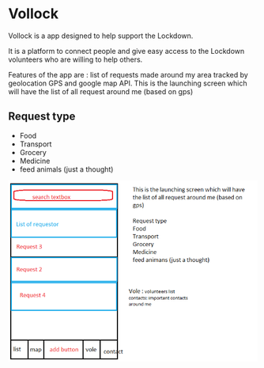 # Vollock
Vollock is a app designed to help support the Lockdown. 

It is a platform to connect people and give easy access to the Lockdown volunteers who are willing to help others. 

Features of the app are : list of requests made around my area tracked by geolocation GPS and google map API.
This is the launching screen which will have the list of all request around me (based on gps)

## Request type 

-	Food
-	Transport
-	Grocery
-	Medicine
-	feed animals (just a thought)
 
 <img src="SOW/screen 1.png">
